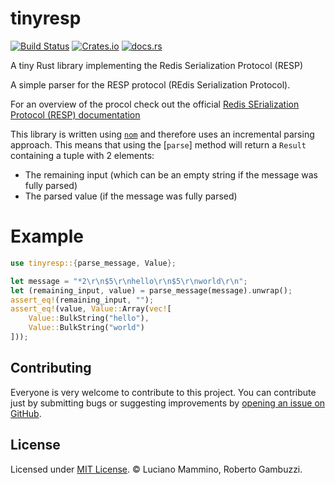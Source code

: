# tinyresp

[![Build Status](https://github.com/lmammino/tinyresp/actions/workflows/rust.yml/badge.svg)](https://github.com/lmammino/tinyresp/actions/workflows/rust.yml)
[![Crates.io](https://img.shields.io/crates/v/tinyresp.svg)](https://crates.io/crates/tinyresp)
[![docs.rs](https://docs.rs/tinyresp/badge.svg)](https://docs.rs/tinyresp)

A tiny Rust library implementing the Redis Serialization Protocol (RESP)

<!-- cargo-sync-readme start -->

A simple parser for the RESP protocol (REdis Serialization Protocol).

For an overview of the procol check out the official
[Redis SErialization Protocol (RESP) documentation](https://redis.io/topics/protocol)

This library is written using [`nom`](https://crates.io/crates/nom) and therefore uses an incremental parsing approach.
This means that using the [`parse`] method will return a `Result` containing a tuple with 2 elements:
- The remaining input (which can be an empty string if the message was fully parsed)
- The parsed value (if the message was fully parsed)

# Example

```rust
use tinyresp::{parse_message, Value};

let message = "*2\r\n$5\r\nhello\r\n$5\r\nworld\r\n";
let (remaining_input, value) = parse_message(message).unwrap();
assert_eq!(remaining_input, "");
assert_eq!(value, Value::Array(vec![
    Value::BulkString("hello"),
    Value::BulkString("world")
]));
```

<!-- cargo-sync-readme end -->

## Contributing

Everyone is very welcome to contribute to this project.
You can contribute just by submitting bugs or suggesting improvements by
[opening an issue on GitHub](https://github.com/lmammino/tinyresp/issues).


## License

Licensed under [MIT License](LICENSE). © Luciano Mammino, Roberto Gambuzzi.